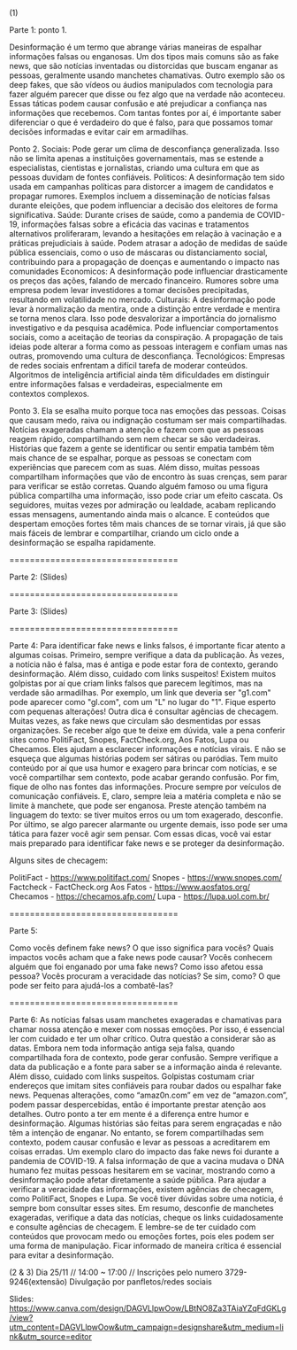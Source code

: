 (1)

Parte 1: 
ponto 1.

Desinformação é um termo que abrange várias maneiras de espalhar informações falsas ou enganosas. Um dos tipos mais comuns são as fake news, que são notícias inventadas ou distorcidas que buscam enganar as pessoas, geralmente usando manchetes chamativas. Outro exemplo são os deep fakes, que são vídeos ou áudios manipulados com tecnologia para fazer alguém parecer que disse ou fez algo que na verdade não aconteceu. Essas táticas podem causar confusão e até prejudicar a confiança nas informações que recebemos. Com tantas fontes por aí, é importante saber diferenciar o que é verdadeiro do que é falso, para que possamos tomar decisões informadas e evitar cair em armadilhas.

Ponto 2.
Sociais: Pode gerar um clima de desconfiança generalizada. Isso não se limita apenas a instituições governamentais, mas se estende a especialistas, cientistas e jornalistas, criando uma cultura em que as pessoas duvidam de fontes confiáveis.
Politicos: A desinformação tem sido usada em campanhas políticas para distorcer a imagem de candidatos e propagar rumores. Exemplos incluem a disseminação de notícias falsas durante eleições, que podem influenciar a decisão dos eleitores de forma significativa.
Saúde: Durante crises de saúde, como a pandemia de COVID-19, informações falsas sobre a eficácia das vacinas e tratamentos alternativos proliferaram, levando a hesitações em relação à vacinação e a práticas prejudiciais à saúde. Podem atrasar a adoção de medidas de saúde pública essenciais, como o uso de máscaras ou distanciamento social, contribuindo para a propagação de doenças e aumentando o impacto nas comunidades
Economicos: A desinformação pode influenciar drasticamente os preços das ações, falando de mercado financeiro. Rumores sobre uma empresa podem levar investidores a tomar decisões precipitadas, resultando em volatilidade no mercado.
Culturais: A desinformação pode levar à normalização da mentira, onde a distinção entre verdade e mentira se torna menos clara. Isso pode desvalorizar a importância do jornalismo investigativo e da pesquisa acadêmica. Pode influenciar comportamentos sociais, como a aceitação de teorias da conspiração. A propagação de tais ideias pode alterar a forma como as pessoas interagem e confiam umas nas outras, promovendo uma cultura de desconfiança.
Tecnológicos: Empresas de redes sociais enfrentam a difícil tarefa de moderar conteúdos. Algoritmos de inteligência artificial ainda têm dificuldades em distinguir entre informações falsas e verdadeiras, especialmente em contextos complexos.

Ponto 3.
Ela se esalha muito porque toca nas emoções das pessoas. Coisas que causam medo, raiva ou indignação costumam ser mais compartilhadas. Notícias exageradas chamam a atenção e fazem com que as pessoas reagem rápido, compartilhando sem nem checar se são verdadeiras. Histórias que fazem a gente se identificar ou sentir empatia também têm mais chance de se espalhar, porque as pessoas se conectam com experiências que parecem com as suas. Além disso, muitas pessoas compartilham informações que vão de encontro às suas crenças, sem parar para verificar se estão corretas.
Quando alguém famoso ou uma figura pública compartilha uma informação, isso pode criar um efeito cascata. Os seguidores, muitas vezes por admiração ou lealdade, acabam replicando essas mensagens, aumentando ainda mais o alcance. E conteúdos que despertam emoções fortes têm mais chances de se tornar virais, já que são mais fáceis de lembrar e compartilhar, criando um ciclo onde a desinformação se espalha rapidamente.

=================================

Parte 2: (Slides)

=================================

Parte 3: (Slides)

=================================

Parte 4:
Para identificar fake news e links falsos, é importante ficar atento a algumas coisas. Primeiro, sempre verifique a data da publicação. Às vezes, a notícia não é falsa, mas é antiga e pode estar fora de contexto, gerando desinformação. Além disso, cuidado com links suspeitos! Existem muitos golpistas por aí que criam links falsos que parecem legítimos, mas na verdade são armadilhas. Por exemplo, um link que deveria ser "g1.com" pode aparecer como "gl.com", com um "L" no lugar do "1". Fique esperto com pequenas alterações!
  Outra dica é consultar agências de checagem. Muitas vezes, as fake news que circulam são desmentidas por essas organizações. Se receber algo que te deixe em dúvida, vale a pena conferir sites como PolitiFact, Snopes, FactCheck.org, Aos Fatos, Lupa ou Checamos. Eles ajudam a esclarecer informações e notícias virais.
  E não se esqueça que algumas histórias podem ser sátiras ou paródias. Tem muito conteúdo por aí que usa humor e exagero para brincar com notícias, e se você compartilhar sem contexto, pode acabar gerando confusão.
  Por fim, fique de olho nas fontes das informações. Procure sempre por veículos de comunicação confiáveis. E, claro, sempre leia a matéria completa e não se limite à manchete, que pode ser enganosa. Preste atenção também na linguagem do texto: se tiver muitos erros ou um tom exagerado, desconfie. Por último, se algo parecer alarmante ou urgente demais, isso pode ser uma tática para fazer você agir sem pensar. Com essas dicas, você vai estar mais preparado para identificar fake news e se proteger da desinformação.


Alguns sites de checagem:

PolitiFact - https://www.politifact.com/
Snopes - https://www.snopes.com/
Factcheck - FactCheck.org
Aos Fatos - https://www.aosfatos.org/
Checamos - https://checamos.afp.com/
Lupa - https://lupa.uol.com.br/

=================================

Parte 5:

Como vocês definem fake news? O que isso significa para vocês?
Quais impactos vocês acham que a fake news pode causar?
Vocês conhecem alguém que foi enganado por uma fake news? Como isso afetou essa pessoa?
Vocês procuram a veracidade das notícias? Se sim, como?
O que pode ser feito para ajudá-los a combatê-las?

=================================

Parte 6:
As notícias falsas usam manchetes exageradas e chamativas para chamar nossa atenção e mexer com nossas emoções. Por isso, é essencial ler com cuidado e ter um olhar crítico.
Outra questão a considerar são as datas. Embora nem toda informação antiga seja falsa, quando compartilhada fora de contexto, pode gerar confusão. Sempre verifique a data da publicação e a fonte para saber se a informação ainda é relevante.
Além disso, cuidado com links suspeitos. Golpistas costumam criar endereços que imitam sites confiáveis para roubar dados ou espalhar fake news. Pequenas alterações, como “amaz0n.com” em vez de “amazon.com”, podem passar despercebidas, então é importante prestar atenção aos detalhes.
Outro ponto a ter em mente é a diferença entre humor e desinformação. Algumas histórias são feitas para serem engraçadas e não têm a intenção de enganar. No entanto, se forem compartilhadas sem contexto, podem causar confusão e levar as pessoas a acreditarem em coisas erradas.
Um exemplo claro do impacto das fake news foi durante a pandemia de COVID-19. A falsa informação de que a vacina mudava o DNA humano fez muitas pessoas hesitarem em se vacinar, mostrando como a desinformação pode afetar diretamente a saúde pública.
Para ajudar a verificar a veracidade das informações, existem agências de checagem, como PolitiFact, Snopes e Lupa. Se você tiver dúvidas sobre uma notícia, é sempre bom consultar esses sites.
Em resumo, desconfie de manchetes exageradas, verifique a data das notícias, cheque os links cuidadosamente e consulte agências de checagem. E lembre-se de ter cuidado com conteúdos que provocam medo ou emoções fortes, pois eles podem ser uma forma de manipulação. Ficar informado de maneira crítica é essencial para evitar a desinformação.

(2 & 3) Dia 25/11 //  14:00 ~ 17:00  //  Inscrições pelo numero 3729-9246(extensão) 
Divulgação por panfletos/redes sociais


Slides: https://www.canva.com/design/DAGVLlpwOow/LBtNO8Za3TAiaYZqFdGKLg/view?utm_content=DAGVLlpwOow&utm_campaign=designshare&utm_medium=link&utm_source=editor
